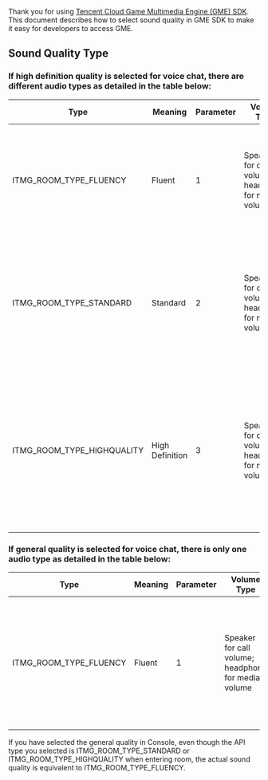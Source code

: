 Thank you for using [Tencent Cloud Game Multimedia Engine (GME) SDK](https://intl.cloud.tencent.com/product/gme). This document describes how to select sound quality in GME SDK to make it easy for developers to access GME.

## Sound Quality Type
### If high definition quality is selected for voice chat, there are different audio types as detailed in the table below:

| Type     	| Meaning | Parameter | Volume Type | Scenario |
| ------------- |------------ | ---- |---- |---- |
| ITMG_ROOM_TYPE_FLUENCY			| Fluent 	|1| Speaker for call volume; headphone for media volume 				| Fluent sound quality with ultra low latency for real-time voice chat in games like FPS and MOBA	|							
| ITMG_ROOM_TYPE_STANDARD			| Standard 	|2| Speaker for call volume; headphone for media volume 					|Good sound quality with acceptable latency for real-time voice chat in casual games like Werewolf and board games 	|												
| ITMG_ROOM_TYPE_HIGHQUALITY		| High Definition	|3| Speaker for call volume; headphone for media volume 		| Super-high sound quality with relative high latency for scenarios demanding high sound quality such as music playback and online karaoke	|


### If general quality is selected for voice chat, there is only one audio type as detailed in the table below:

| Type     	| Meaning | Parameter | Volume Type | Scenario |
| ------------- |------------ | ---- |---- |---- |
| ITMG_ROOM_TYPE_FLUENCY			| Fluent 	|1| Speaker for call volume; headphone for media volume 				| Fluent sound quality with ultra-low latency for team voice in games like FPS and MOBA	|

If you have selected the general quality in Console, even though the API type you selected is  ITMG_ROOM_TYPE_STANDARD or ITMG_ROOM_TYPE_HIGHQUALITY when entering room, the actual sound quality is equivalent to ITMG_ROOM_TYPE_FLUENCY.
